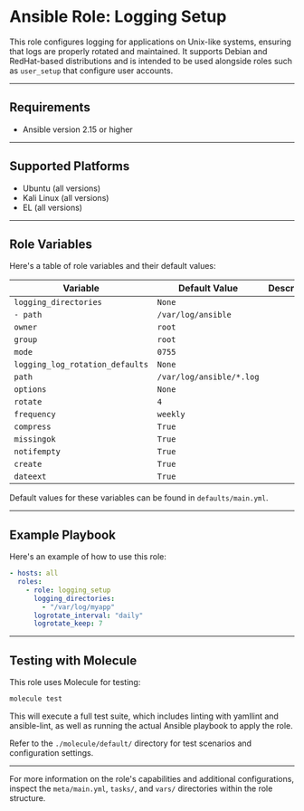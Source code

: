 # Ansible Role: Logging Setup

This role configures logging for applications on Unix-like systems, ensuring
that logs are properly rotated and maintained. It supports Debian and
RedHat-based distributions and is intended to be used alongside roles such as
`user_setup` that configure user accounts.

---

## Requirements

- Ansible version 2.15 or higher

---

## Supported Platforms

- Ubuntu (all versions)
- Kali Linux (all versions)
- EL (all versions)

---

## Role Variables

Here's a table of role variables and their default values:

<!--- vars table -->
| Variable | Default Value | Description |
| --- | --- | --- |
| `logging_directories` | `None` |  |
| `- path` | `/var/log/ansible` |  |
| `owner` | `root` |  |
| `group` | `root` |  |
| `mode` | `0755` |  |
| `logging_log_rotation_defaults` | `None` |  |
| `path` | `/var/log/ansible/*.log` |  |
| `options` | `None` |  |
| `rotate` | `4` |  |
| `frequency` | `weekly` |  |
| `compress` | `True` |  |
| `missingok` | `True` |  |
| `notifempty` | `True` |  |
| `create` | `True` |  |
| `dateext` | `True` |  |

<!--- end vars table -->

Default values for these variables can be found in `defaults/main.yml`.

---

## Example Playbook

Here's an example of how to use this role:

```yaml
- hosts: all
  roles:
    - role: logging_setup
      logging_directories:
        - "/var/log/myapp"
      logrotate_interval: "daily"
      logrotate_keep: 7
```

---

## Testing with Molecule

This role uses Molecule for testing:

```bash
molecule test
```

This will execute a full test suite, which includes linting with yamllint and
ansible-lint, as well as running the actual Ansible playbook to apply the role.

Refer to the `./molecule/default/` directory for test scenarios and
configuration settings.

---

For more information on the role's capabilities and additional configurations,
inspect the `meta/main.yml`, `tasks/`, and `vars/` directories within the role
structure.
